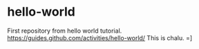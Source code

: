 hello-world
===========

First repository from hello world tutorial. https://guides.github.com/activities/hello-world/
This is chalu. =]
